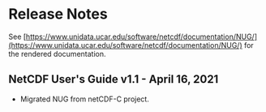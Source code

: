 # Release Notes

See [https://www.unidata.ucar.edu/software/netcdf/documentation/NUG/](https://www.unidata.ucar.edu/software/netcdf/documentation/NUG/) for the rendered documentation.

## NetCDF User's Guide v1.1 - April 16, 2021

* Migrated NUG from netCDF-C project.
